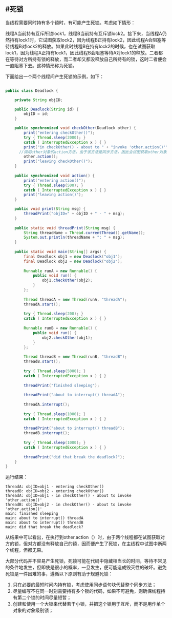 #死锁
---

当线程需要同时持有多个锁时，有可能产生死锁。考虑如下情形：

线程A当前持有互斥所锁lock1，线程B当前持有互斥锁lock2。接下来，当线程A仍然持有lock1时，它试图获取lock2，因为线程B正持有lock2，因此线程A会阻塞等待线程B对lock2的释放。如果此时线程B在持有lock2的时候，也在试图获取lock1，因为线程A正持有lock1，因此线程B会阻塞等待A对lock1的释放。二者都在等待对方所持有锁的释放，而二者却又都没释放自己所持有的锁，这时二者便会一直阻塞下去。这种情形称为死锁。

下面给出一个两个线程间产生死锁的示例，如下：

```java

public class Deadlock {

	private String objID;

	public Deadlock(String id) {
		objID = id;
	}

	public synchronized void checkOther(Deadlock other) {
		print("entering checkOther()");  
        try { Thread.sleep(2000); }   
        catch ( InterruptedException x ) { }  
        print("in checkOther() - about to " + "invoke 'other.action()'");  
      //调用other对象的action方法，由于该方法是同步方法，因此会试图获取other对象的对象锁  
        other.action();  
        print("leaving checkOther()");  
	}
	
	public synchronized void action() {  
        print("entering action()");  
        try { Thread.sleep(500); }   
        catch ( InterruptedException x ) { }  
        print("leaving action()");  
    }  

	public void print(String msg) {
		threadPrint("objID=" + objID + " - " + msg);
	}
	
	public static void threadPrint(String msg) {  
        String threadName = Thread.currentThread().getName();  
        System.out.println(threadName + ": " + msg);  
    }  
	
	public static void main(String[] args) {
		final Deadlock obj1 = new Deadlock("obj1");  
        final Deadlock obj2 = new Deadlock("obj2");  
        
        Runnable runA = new Runnable() {  
            public void run() {  
                obj1.checkOther(obj2);  
            }  
        };  
        
        Thread threadA = new Thread(runA, "threadA");  
        threadA.start();  
  
        try { Thread.sleep(200); }   
        catch ( InterruptedException x ) { }  
        
        Runnable runB = new Runnable() {  
            public void run() {  
                obj2.checkOther(obj1);  
            }  
        };  
        
        Thread threadB = new Thread(runB, "threadB");  
        threadB.start();  
  
        try { Thread.sleep(5000); }   
        catch ( InterruptedException x ) { }  
  
        threadPrint("finished sleeping");  
  
        threadPrint("about to interrupt() threadA"); 
        
        threadA.interrupt();  
        
        try { Thread.sleep(1000); }   
        catch ( InterruptedException x ) { }  
  
        threadPrint("about to interrupt() threadB");  
        threadB.interrupt();  
  
        try { Thread.sleep(1000); }   
        catch ( InterruptedException x ) { }  
  
        threadPrint("did that break the deadlock?");  
	}
}

```

运行结果：

```
threadA: objID=obj1 - entering checkOther()
threadB: objID=obj2 - entering checkOther()
threadA: objID=obj1 - in checkOther() - about to invoke 'other.action()'
threadB: objID=obj2 - in checkOther() - about to invoke 'other.action()'
main: finished sleeping
main: about to interrupt() threadA
main: about to interrupt() threadB
main: did that break the deadlock?
```

从结果中可以看出，在执行到other.action（）时，由于两个线程都在试图获取对方的锁，但对方都没有释放自己的锁，因而便产生了死锁，在主线程中试图中断两个线程，但都无果。

大部分代码并不容易产生死锁，死锁可能在代码中隐藏相当长的时间，等待不常见的条件地发生，但即使是很小的概率，一旦发生，便可能造成毁灭性的破坏。避免死锁是一件困难的事，遵循以下原则有助于规避死锁： 

1. 只在必要的最短时间内持有锁，考虑使用同步语句块代替整个同步方法；
2. 尽量编写不在同一时刻需要持有多个锁的代码，如果不可避免，则确保线程持有第二个锁的时间尽量短暂；
3. 创建和使用一个大锁来代替若干小锁，并把这个锁用于互斥，而不是用作单个对象的对象级别锁；
